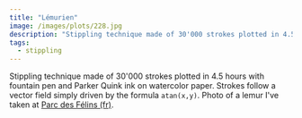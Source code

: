 ```yaml
---
title: "Lémurien"
image: /images/plots/228.jpg
description: "Stippling technique made of 30'000 strokes plotted in 4.5 hours with fountain pen and Parker Quink ink on watercolor paper."
tags:
  - stippling
---
```


Stippling technique made of 30'000 strokes plotted in 4.5 hours with fountain pen and Parker Quink ink on watercolor paper.
Strokes follow a vector field simply driven by the formula `atan(x,y)`.
Photo of a lemur I've taken at [Parc des Félins (fr)](https://www.parcs-zoologiques-lumigny.fr/).
